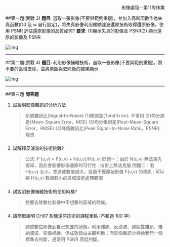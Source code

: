 <p align="right">
  影像處理--第11周作業
</p>

##第一題(實戰 3)
**題目**: 選取一張影像(不要與範例重複)，並加入高斯函數作為失真函數(D0 及 w 自行設定)，將失真影像利用維納濾波還原技術取得還原影像，使用 PSNR 評估還原影像的品質如何?
**要求**: (1)顯示失真的影像及 PSNR(2) 顯示還原的影像及 PSNR

![img]()

---

##第二題(實戰 4)
**題目**: 利用影像補繪技術，選取一張影像(不要與範例重複)，將不要的區域去除，並將原圖與去除後的結果顯示

![img](https://i.imgur.com/DS7j0tQ.png)

---

##第三題
**問答題**

1.  試說明影像雜訊的分析方法
    > 訊號雜訊比(Signal-to-Noise)
    > (1)總誤差(Total Error): 不常用
    > (2)均分誤差(Mean-Square Error，MSE)
    > (3)均分根誤差(Root-Mean-Square Error，RMSE)
    > (4)峰值雜訊比(Peak Signal-to-Noise Ratio，PSNR): 理想

###

2. 試解釋反濾波的技術挑戰?
   > 公式: F'(u,v) = F(u,v) + N(u,v)/H(u,v)
   > 問題一：由於 N(u,v) 無法事先得知，因此會影響影像還原的可行性 : 技術上無法克服
   > 問題二：若 H(u,v) 太小，會造成數值過大，從而干擾原始影像 F(u,v) 的資訊 : 可以將 H(u,v) 數值較小的區域設定處理範圍

###

3. 試說明影像補繪技術的使用時機?
   > 想要去除數位影像中不想要的區域的時候。

###

4. 請簡單說明 CH07 影像還原技術的課程重點 (不超過 100 字)
   > 調整數位影像到自己想要的狀態，利用雜訊、反濾波、週期性雜訊、維納濾波、影像補繪，但成效皆由主觀判斷；而影像雜訊分析給我們一個標準去判斷，通常用 PSNR 高低判斷。
